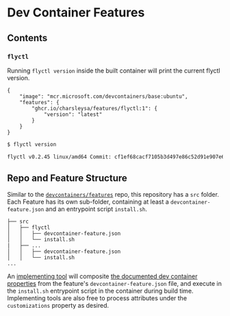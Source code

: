 # Dev Container Features

## Contents

### `flyctl`

Running `flyctl version` inside the built container will print the current flyctl version.

```jsonc
{
    "image": "mcr.microsoft.com/devcontainers/base:ubuntu",
    "features": {
        "ghcr.io/charsleysa/features/flyctl:1": {
            "version": "latest"
        }
    }
}
```

```bash
$ flyctl version

flyctl v0.2.45 linux/amd64 Commit: cf1ef68cacf7105b3d497e86c52d91e907e68a6d BuildDate: 2024-04-30T05:09:14Z
```

## Repo and Feature Structure

Similar to the [`devcontainers/features`](https://github.com/devcontainers/features) repo, this repository has a `src` folder.  Each Feature has its own sub-folder, containing at least a `devcontainer-feature.json` and an entrypoint script `install.sh`. 

```
├── src
│   ├── flyctl
│   │   ├── devcontainer-feature.json
│   │   └── install.sh
|   ├── ...
│   │   ├── devcontainer-feature.json
│   │   └── install.sh
...
```

An [implementing tool](https://containers.dev/supporting#tools) will composite [the documented dev container properties](https://containers.dev/implementors/features/#devcontainer-feature-json-properties) from the feature's `devcontainer-feature.json` file, and execute in the `install.sh` entrypoint script in the container during build time.  Implementing tools are also free to process attributes under the `customizations` property as desired.
